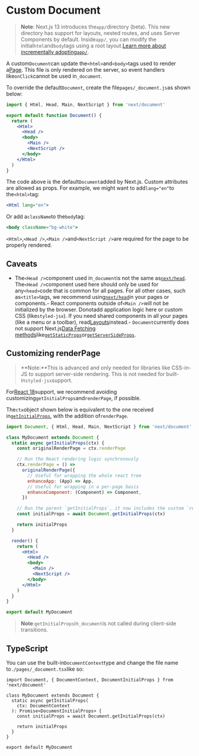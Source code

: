 # Custom Document

> **Note**: Next.js 13 introduces the`app/`directory (beta). This new directory has support for layouts, nested routes, and uses Server Components by default. Inside`app/`, you can modify the initial`html`and`body`tags using a root layout.[Learn more about incrementally adopting`app/`](https://beta.nextjs.org/docs/upgrade-guide).

A custom`Document`can update the`<html>`and`<body>`tags used to render a[Page](/docs/guide/basic-features/pages). This file is only rendered on the server, so event handlers like`onClick`cannot be used in`_document`.

To override the default`Document`, create the file`pages/_document.js`as shown below:

```jsx
import { Html, Head, Main, NextScript } from 'next/document'

export default function Document() {
  return (
    <Html>
      <Head />
      <body>
        <Main />
        <NextScript />
      </body>
    </Html>
  )
}

```

The code above is the default`Document`added by Next.js. Custom attributes are allowed as props. For example, we might want to add`lang="en"`to the`<html>`tag:

```jsx
<Html lang="en">

```

Or add a`className`to the`body`tag:

```jsx
<body className="bg-white">

```

`<Html>`,`<Head />`,`<Main />`and`<NextScript />`are required for the page to be properly rendered.

## Caveats

- The`<Head />`component used in`_document`is not the same as[`next/head`](/docs/guide/api-reference/next/head). The`<Head />`component used here should only be used for any`<head>`code that is common for all pages. For all other cases, such as`<title>`tags, we recommend using[`next/head`](/docs/guide/api-reference/next/head)in your pages or components.- React components outside of`<Main />`will not be initialized by the browser. Donotadd application logic here or custom CSS (like`styled-jsx`). If you need shared components in all your pages (like a menu or a toolbar), read[Layouts](/docs/guide/basic-features/layouts)instead.- `Document`currently does not support Next.js[Data Fetching methods](/docs/guide/basic-features/data-fetching/overview)like[`getStaticProps`](/docs/guide/basic-features/data-fetching/get-static-props)or[`getServerSideProps`](/docs/guide/basic-features/data-fetching/get-server-side-props).

## Customizing renderPage

> **Note:**This is advanced and only needed for libraries like CSS-in-JS to support server-side rendering. This is not needed for built-in`styled-jsx`support.

For[React 18](/docs/guide/advanced-featuresatures/react-18)support, we recommend avoiding customizing`getInitialProps`and`renderPage`, if possible.

The`ctx`object shown below is equivalent to the one received in[`getInitialProps`](/docs/guide/api-reference/data-fetching/get-initial-props#context-object), with the addition of`renderPage`.

```jsx
import Document, { Html, Head, Main, NextScript } from 'next/document'

class MyDocument extends Document {
  static async getInitialProps(ctx) {
    const originalRenderPage = ctx.renderPage

    // Run the React rendering logic synchronously
    ctx.renderPage = () =>
      originalRenderPage({
        // Useful for wrapping the whole react tree
        enhanceApp: (App) => App,
        // Useful for wrapping in a per-page basis
        enhanceComponent: (Component) => Component,
      })

    // Run the parent `getInitialProps`, it now includes the custom `renderPage`
    const initialProps = await Document.getInitialProps(ctx)

    return initialProps
  }

  render() {
    return (
      <Html>
        <Head />
        <body>
          <Main />
          <NextScript />
        </body>
      </Html>
    )
  }
}

export default MyDocument

```

> **Note**:`getInitialProps`in`_document`is not called during client-side transitions.

## TypeScript

You can use the built-in`DocumentContext`type and change the file name to`./pages/_document.tsx`like so:

```tsx
import Document, { DocumentContext, DocumentInitialProps } from 'next/document'

class MyDocument extends Document {
  static async getInitialProps(
    ctx: DocumentContext
  ): Promise<DocumentInitialProps> {
    const initialProps = await Document.getInitialProps(ctx)

    return initialProps
  }
}

export default MyDocument

```
